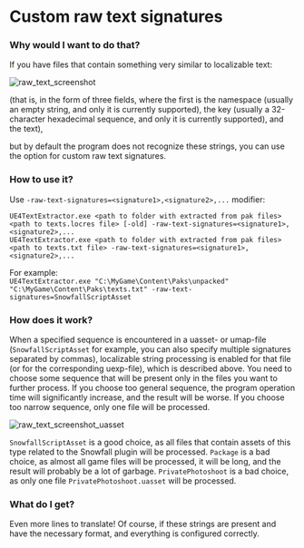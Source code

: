 # Custom raw text signatures

### Why would I want to do that?

If you have files that contain something very similar to localizable text:

![raw_text_screenshot](https://github.com/VD42/UE4TextExtractor/assets/1012077/692f7cb1-fb37-4a06-b88b-20c45607cbcc)

(that is, in the form of three fields, where the first is the namespace (usually an empty string, and only it is currently supported), the key (usually a 32-character hexadecimal sequence, and only it is currently supported), and the text),

but by default the program does not recognize these strings, you can use the option for custom raw text signatures.

### How to use it?

Use `-raw-text-signatures=<signature1>,<signature2>,...` modifier:  
  
`UE4TextExtractor.exe <path to folder with extracted from pak files> <path to texts.locres file> [-old] -raw-text-signatures=<signature1>,<signature2>,...`  
`UE4TextExtractor.exe <path to folder with extracted from pak files> <path to texts.txt file> -raw-text-signatures=<signature1>,<signature2>,...`  
  
For example:  
`UE4TextExtractor.exe "C:\MyGame\Content\Paks\unpacked" "C:\MyGame\Content\Paks\texts.txt" -raw-text-signatures=SnowfallScriptAsset`

### How does it work?

When a specified sequence is encountered in a uasset- or umap-file (`SnowfallScriptAsset` for example, you can also specify multiple signatures separated by commas), localizable string processing is enabled for that file (or for the corresponding uexp-file), which is described above. You need to choose some sequence that will be present only in the files you want to further process. If you choose too general sequence, the program operation time will significantly increase, and the result will be worse. If you choose too narrow sequence, only one file will be processed.

![raw_text_screenshot_uasset](https://github.com/VD42/UE4TextExtractor/assets/1012077/74cbcbc3-db36-491b-9bb4-d3506d55a961)

`SnowfallScriptAsset` is a good choice, as all files that contain assets of this type related to the Snowfall plugin will be processed. `Package` is a bad choice, as almost all game files will be processed, it will be long, and the result will probably be a lot of garbage. `PrivatePhotoshoot` is a bad choice, as only one file `PrivatePhotoshoot.uasset` will be processed.

### What do I get?

Even more lines to translate! Of course, if these strings are present and have the necessary format, and everything is configured correctly.

